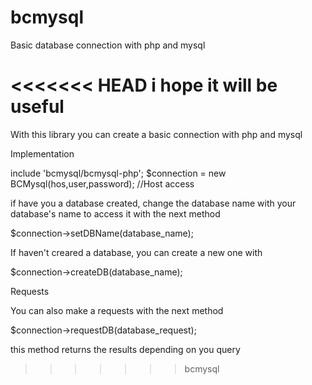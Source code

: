 # bcmysql
Basic database connection with php and mysql

<<<<<<< HEAD
i hope it will be useful
=======

With this library you can create a basic connection with php and mysql

Implementation

include 'bcmysql/bcmysql-php';
$connection = new BCMysql(hos,user,password); //Host access


if have you a database created, change the database name with your database's name to access it
with the next method

$connection->setDBName(database_name);

If haven't creared a database, you can create a new one with

$connection->createDB(database_name);

Requests

You can also make a requests with the next  method

$connection->requestDB(database_request);

this method returns the results depending on you query
>>>>>>> bcmysql
